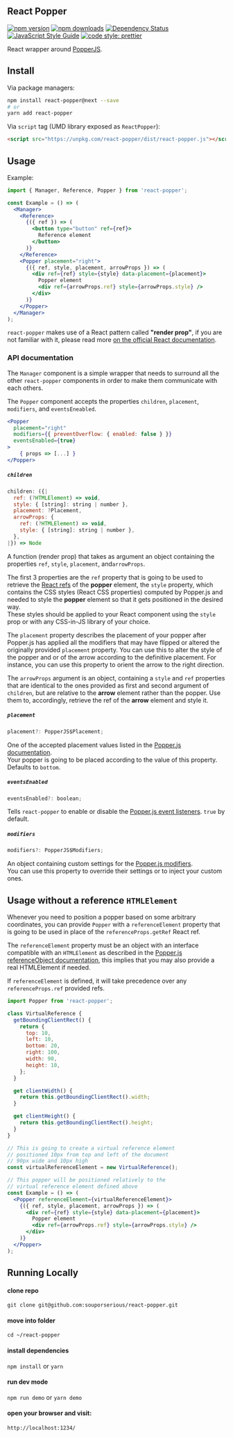 ## React Popper

[![npm version](https://img.shields.io/npm/v/react-popper.svg)](https://www.npmjs.com/package/react-popper)
[![npm downloads](https://img.shields.io/npm/dm/react-popper.svg)](https://www.npmjs.com/package/react-popper)
[![Dependency Status](https://david-dm.org/souporserious/react-popper.svg)](https://david-dm.org/souporserious/react-popper)
[![JavaScript Style Guide](https://img.shields.io/badge/code_style-standard-brightgreen.svg)](https://standardjs.com)
[![code style: prettier](https://img.shields.io/badge/code_style-prettier-ff69b4.svg)](https://github.com/prettier/prettier)

React wrapper around [PopperJS](https://github.com/FezVrasta/popper.js/).

## Install

Via package managers:

```bash
npm install react-popper@next --save
# or
yarn add react-popper
```

Via `script` tag (UMD library exposed as `ReactPopper`):

```html
<script src="https://unpkg.com/react-popper/dist/react-popper.js"></script>
```

## Usage

Example:

```jsx
import { Manager, Reference, Popper } from 'react-popper';

const Example = () => (
  <Manager>
    <Reference>
      {({ ref }) => (
        <button type="button" ref={ref}>
          Reference element
        </button>
      )}
    </Reference>
    <Popper placement="right">
      {({ ref, style, placement, arrowProps }) => (
        <div ref={ref} style={style} data-placement={placement}>
          Popper element
          <div ref={arrowProps.ref} style={arrowProps.style} />
        </div>
      )}
    </Popper>
  </Manager>
);
```

`react-popper` makes use of a React pattern called **"render prop"**, if you are not
familiar with it, please read more [on the official React documentation](https://reactjs.org/docs/render-props.html).

### API documentation

The `Manager` component is a simple wrapper that needs to surround all the other `react-popper` components in order
to make them communicate with each others.

The `Popper` component accepts the properties `children`, `placement`, `modifiers`, and `eventsEneabled`.

```jsx
<Popper
  placement="right"
  modifiers={{ preventOverflow: { enabled: false } }}
  eventsEnabled={true}
>
    { props => [...] }
</Popper>
```

##### `children`

```js
children: ({|
  ref: (?HTMLElement) => void,
  style: { [string]: string | number },
  placement: ?Placement,
  arrowProps: {
    ref: (?HTMLElement) => void,
    style: { [string]: string | number },
  },
|}) => Node
```

A function (render prop) that takes as argument an object containing the properties
`ref`, `style`, `placement`, and`arrowProps`.

The first 3 properties are the `ref` property that is going to be used to retrieve the [React refs](https://reactjs.org/docs/refs-and-the-dom.html) of the **popper** element, the `style` property,
which contains the CSS styles (React CSS properties) computed by Popper.js and needed to style
the **popper** element so that it gets positioned in the desired way.  
These styles should be applied to your React component using the `style` prop or with any CSS-in-JS
library of your choice.

The `placement` property describes the placement of your popper after Popper.js has applied all the modifiers
that may have flipped or altered the originally provided `placement` property. You can use this to alter the
style of the popper and or of the arrow according to the definitive placement. For instance, you can use this
property to orient the arrow to the right direction.

The `arrowProps` argument is an object, containing a `style` and `ref` properties that are identical to the
ones provided as first and second argument of `children`, but are relative to the **arrow** element rather than
the popper. Use them to, accordingly, retrieve the ref of the **arrow** element and style it.

##### `placement`

```js
placement?: PopperJS$Placement;
```

One of the accepted placement values listed in the [Popper.js documentation](https://popper.js.org/popper-documentation.html#Popper.placements).  
Your popper is going to be placed according to the value of this property.  
Defaults to `bottom`.

##### `eventsEnabled`

```js
eventsEnabled?: boolean;
```

Tells `react-popper` to enable or disable the [Popper.js event listeners](https://popper.js.org/popper-documentation.html#Popper.Defaults.eventsEnabled). `true` by default.

##### `modifiers`

```js
modifiers?: PopperJS$Modifiers;
```

An object containing custom settings for the [Popper.js modifiers](https://popper.js.org/popper-documentation.html#modifiers).  
You can use this property to override their settings or to inject your custom ones.

## Usage without a reference `HTMLElement`

Whenever you need to position a popper based on some arbitrary coordinates, you can provide `Popper` with a `referenceElement` property that is going to be used in place of the `referenceProps.getRef` React ref.

The `referenceElement` property must be an object with an interface compatible with an `HTMLElement` as described in the [Popper.js referenceObject documentation](https://popper.js.org/popper-documentation.html#referenceObject), this implies that you may also provide a real HTMLElement if needed.

If `referenceElement` is defined, it will take precedence over any `referenceProps.ref` provided refs.

```jsx
import Popper from 'react-popper';

class VirtualReference {
  getBoundingClientRect() {
    return {
      top: 10,
      left: 10,
      bottom: 20,
      right: 100,
      width: 90,
      height: 10,
    };
  }

  get clientWidth() {
    return this.getBoundingClientRect().width;
  }

  get clientHeight() {
    return this.getBoundingClientRect().height;
  }
}

// This is going to create a virtual reference element
// positioned 10px from top and left of the document
// 90px wide and 10px high
const virtualReferenceElement = new VirtualReference();

// This popper will be positioned relatively to the
// virtual reference element defined above
const Example = () => (
  <Popper referenceElement={virtualReferenceElement}>
    {({ ref, style, placement, arrowProps }) => (
      <div ref={ref} style={style} data-placement={placement}>
        Popper element
        <div ref={arrowProps.ref} style={arrowProps.style} />
      </div>
    )}
  </Popper>
);
```

## Running Locally

#### clone repo

`git clone git@github.com:souporserious/react-popper.git`

#### move into folder

`cd ~/react-popper`

#### install dependencies

`npm install` or `yarn`

#### run dev mode

`npm run demo` or `yarn demo`

#### open your browser and visit:

`http://localhost:1234/`
